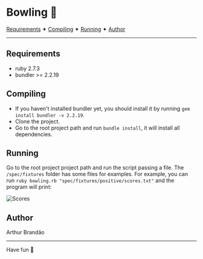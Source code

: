 # Bowling 🎳

<p>
  <a href="#requirements">Requirements</a> ✦
  <a href="#compiling">Compiling</a> ✦
  <a href="#running">Running</a> ✦
  <a href="#author">Author</a>
</p>

---

## Requirements

- ruby 2.7.3
- bundler >= 2.2.19

## Compiling

- If you haven't installed bundler yet, you should install it by running `gem install bundler -v 2.2.19`.
- Clone the project.
- Go to the root project path and run `bundle install`, it will install all dependencies.

## Running

Go to the root project project path and run the script passing a file. The `/spec/fixtures` folder has some files for examples. For example, you can run `ruby bowling.rb "spec/fixtures/positive/scores.txt"` and the program will print:

![Scores](https://git.jobsity.com/jobsity/ruby-challenge/-/wikis/uploads/f77af4de8b5ac5e88f9ef3a45cc4c31c/image.png)

## Author

Arthur Brandão

---

Have fun 🤝
